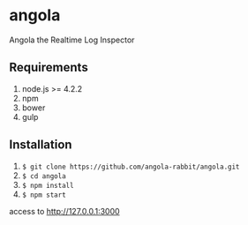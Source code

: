 # angola
Angola the Realtime Log Inspector

## Requirements

1. node.js >= 4.2.2
1. npm
1. bower
1. gulp

## Installation

1. `$ git clone https://github.com/angola-rabbit/angola.git`
1. `$ cd angola`
1. `$ npm install`
1. `$ npm start`

access to http://127.0.0.1:3000

